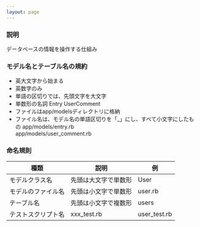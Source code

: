 ```yaml
---
layout: page
---
```

### 説明
データベースの情報を操作する仕組み

### モデル名とテーブル名の規約
* 英大文字から始まる
* 英数字のみ
* 単語の区切りでは、先頭文字を大文字
* 単数形の名詞
        Entry
        UserComment
* ファイルはapp/modelsディレクトリに格納
* ファイル名は、モデル名の単語区切りを「_」にし、すべて小文字にしたもの
        app/models/entry.rb<br />app/models/user_comment.rb

### 命名規則

種類        | 説明          | 例
--------- | ----------- | ------------
モデルクラス名   | 先頭は大文字で単数形  | User
モデルのファイル名 | 先頭は小文字で単数形  | user.rb
テーブル名     | 先頭は小文字で複数形  | users
テストスクリプト名 | xxx_test.rb | user_test.rb